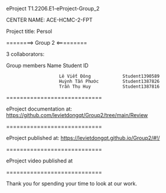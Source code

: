 eProject T1.2206.E1-eProject-Group_2

CENTER NAME: ACE-HCMC-2-FPT

Project title: Persol

========> Group 2 <=========

3 collaborators:

Group members Name Student ID

                        Lê Viết Đông            Student1390589
                        Huỳnh Tấn Phước         Student1387826
                        Trần Thụ Huy            Student1387816
 
============================

eProject documentation at: https://github.com/levietdongqt/Group2/tree/main/Review

============================

eProject published at: https://levietdongqt.github.io/Group2/#!/

============================

eProject video published at

============================

Thank you for spending your time to look at our work.
